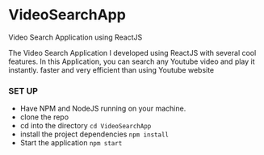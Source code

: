 # VideoSearchApp

Video Search Application using ReactJS 

The Video Search Application I developed using ReactJS with several cool features.
In this Application, you can search any Youtube video and play it instantly. faster and very efficient than using Youtube website

### SET UP
- Have NPM and NodeJS running on your machine.
- clone the repo
- cd into the directory `cd VideoSearchApp`
- install the project dependencies `npm install`
- Start the application `npm start`
